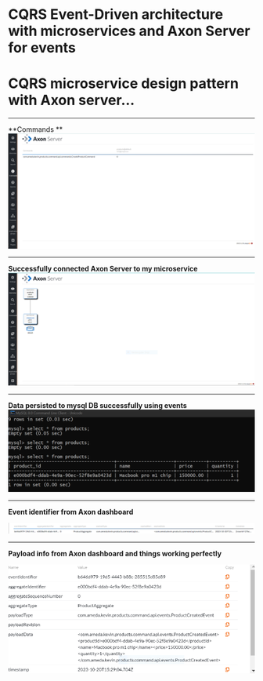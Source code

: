 # CQRS Event-Driven architecture with microservices and Axon Server for events
# CQRS microservice design pattern with Axon server...

****
**Commands **
![Commands](https://github.com/kisevu/event-driven-microservice/blob/main/product-service/src/main/resources/images/commands.PNG)

****
**Successfully connected Axon Server to my microservice**
![Axon server project connection](https://github.com/kisevu/event-driven-microservice/blob/main/product-service/src/main/resources/images/connected%20AXON%20to%20project.PNG)

****

**Data persisted to mysql DB successfully using events**
![mysql DB](https://github.com/kisevu/event-driven-microservice/blob/main/product-service/src/main/resources/images/data%20persisted%20to%20DB%20successfully.PNG)

****
**Event identifier from Axon dashboard**

![axon dashboard](https://github.com/kisevu/event-driven-microservice/blob/main/product-service/src/main/resources/images/event%20identifier.PNG)

****
**Payload info from Axon dashboard and things working perfectly**

![payload info](https://github.com/kisevu/event-driven-microservice/blob/main/product-service/src/main/resources/images/payload%20information.PNG)
